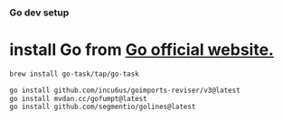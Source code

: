 ### Go dev setup

# install Go from [Go official website.](https://go.dev/doc/install)

```bash
brew install go-task/tap/go-task

go install github.com/incu6us/goimports-reviser/v3@latest
go install mvdan.cc/gofumpt@latest
go install github.com/segmentio/golines@latest
```
